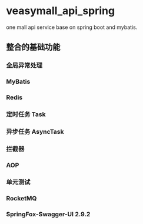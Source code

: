 # veasymall_api_spring
one mall api service base on spring boot and mybatis.

## 整合的基础功能

### 全局异常处理
### MyBatis
### Redis
### 定时任务 Task
### 异步任务 AsyncTask
### 拦截器
### AOP
### 单元测试
### RocketMQ
### SpringFox-Swagger-UI 2.9.2